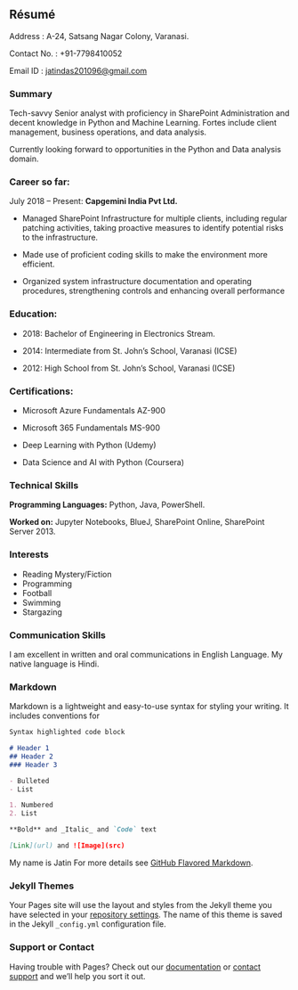 ## Résumé

Address	    :  A-24, Satsang Nagar Colony, Varanasi.

Contact No. : +91-7798410052

Email ID	  : jatindas201096@gmail.com

### Summary
Tech-savvy Senior analyst with proficiency in SharePoint Administration and decent knowledge in Python and Machine Learning. Fortes include client management, business operations, and data analysis. 

Currently looking forward to opportunities in the Python and Data analysis domain.

### Career so far:
July 2018 – Present: **Capgemini India Pvt Ltd.**

- Managed SharePoint Infrastructure for multiple clients, including regular patching activities, taking proactive measures to identify potential risks to the infrastructure.

- Made use of proficient coding skills to make the environment more efficient.

- Organized system infrastructure documentation and operating procedures, strengthening controls and enhancing overall performance


### Education:

- 2018: Bachelor of Engineering in Electronics Stream.

- 2014: Intermediate from St. John’s School, Varanasi (ICSE)

- 2012: High School from St. John’s School, Varanasi (ICSE)


### Certifications:

- Microsoft Azure Fundamentals AZ-900

-	Microsoft 365 Fundamentals MS-900

-	Deep Learning with Python (Udemy)

-	Data Science and AI with Python (Coursera)


### Technical Skills

**Programming Languages:** Python, Java, PowerShell.

**Worked on:** Jupyter Notebooks, BlueJ, SharePoint Online, SharePoint Server 2013.

### Interests

- Reading Mystery/Fiction
- Programming
- Football
- Swimming
- Stargazing


### Communication Skills

I am excellent in written and oral communications in English Language. My native language is Hindi.

### Markdown

Markdown is a lightweight and easy-to-use syntax for styling your writing. It includes conventions for

```markdown
Syntax highlighted code block

# Header 1
## Header 2
### Header 3

- Bulleted
- List

1. Numbered
2. List

**Bold** and _Italic_ and `Code` text

[Link](url) and ![Image](src)
```
My name is Jatin
For more details see [GitHub Flavored Markdown](https://guides.github.com/features/mastering-markdown/).

### Jekyll Themes

Your Pages site will use the layout and styles from the Jekyll theme you have selected in your [repository settings](https://github.com/jatindas/jatindas.github.io/settings). The name of this theme is saved in the Jekyll `_config.yml` configuration file.

### Support or Contact

Having trouble with Pages? Check out our [documentation](https://docs.github.com/categories/github-pages-basics/) or [contact support](https://support.github.com/contact) and we’ll help you sort it out.
